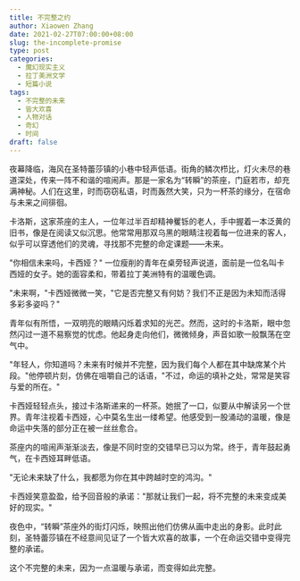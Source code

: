 ```yaml
---
title: 不完整之约
author: Xiaowen Zhang
date: 2021-02-27T07:00:00+08:00
slug: the-incomplete-promise
type: post
categories:
  - 魔幻现实主义
  - 拉丁美洲文学
  - 短篇小说
tags:
  - 不完整的未来
  - 皆大欢喜
  - 人物对话
  - 奇幻
  - 时间
draft: false
---
```


夜幕降临，海风在圣特蕾莎镇的小巷中轻声低语。街角的鳞次栉比，灯火未尽的巷道深处，传来一阵不和谐的喧闹声。那是一家名为“转瞬”的茶座，门庭若市，却充满神秘。人们在这里，时而窃窃私语，时而轰然大笑，只为一杯茶的缘分，在宿命与未来之间徘徊。

卡洛斯，这家茶座的主人，一位年过半百却精神矍铄的老人，手中握着一本泛黄的旧书，像是在阅读又似沉思。他常常用那双乌黑的眼睛注视着每一位进来的客人，似乎可以穿透他们的灵魂，寻找那不完整的命定课题——未来。

"你相信未来吗，卡西娅？" 一位瘦削的青年在桌旁轻声说道，面前是一位名叫卡西娅的女子。她的面容柔和，带着拉丁美洲特有的温暖色调。

"未来啊，"卡西娅微微一笑，"它是否完整又有何妨？我们不正是因为未知而活得多彩多姿吗？"

青年似有所悟，一双明亮的眼睛闪烁着求知的光芒。然而，这时的卡洛斯，眼中忽然闪过一道不易察觉的忧虑。他起身走向他们，微微倾身，声音如歌一般飘荡在空气中。

"年轻人，你知道吗？未来有时候并不完整，因为我们每个人都在其中缺席某个片段。"他停顿片刻，仿佛在咀嚼自己的话语，"不过，命运的填补之处，常常是笑容与爱的所在。"

卡西娅轻轻点头，接过卡洛斯递来的一杯茶。她抿了一口，似要从中解读另一个世界。青年注视着卡西娅，心中莫名生出一缕希望。他感受到一股涌动的温暖，像是命运中失落的部分正在被一丝丝愈合。

茶座内的喧闹声渐渐淡去，像是不同时空的交错早已习以为常。终于，青年鼓起勇气，在卡西娅耳畔低语。

"无论未来缺了什么，我都愿为你在其中跨越时空的鸿沟。"

卡西娅笑意盈盈，给予回音般的承诺："那就让我们一起，将不完整的未来变成美好的现实。"

夜色中，“转瞬”茶座外的街灯闪烁，映照出他们仿佛从画中走出的身影。此时此刻，圣特蕾莎镇在不经意间见证了一个皆大欢喜的故事，一个在命运交错中变得完整的承诺。

这个不完整的未来，因为一点温暖与承诺，而变得如此完整。